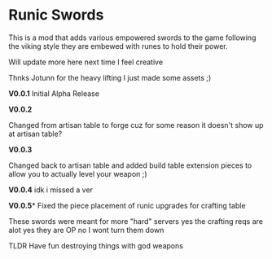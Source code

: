 # Runic Swords

This is a mod that adds various empowered swords to the game following the viking style they are embewed with runes to hold their power. 

Will update more here next time I feel creative 


Thnks Jotunn for the heavy lifting I just made some assets ;)


**V0.0.1**
Initial Alpha Release

**V0.0.2**

Changed from artisan table to forge cuz for some reason it doesn't show up at artisan table?

**V0.0.3**

Changed back to artisan table and added build table extension pieces to allow you to actually level your weapon ;) 

**V0.0.4**
idk i missed a ver

**V0.0.5***
Fixed the piece placement of runic upgrades for crafting table


These swords were meant for more "hard" servers yes the crafting reqs are alot yes they are OP no I wont turn them down 

TLDR 
Have fun destroying things with god weapons
